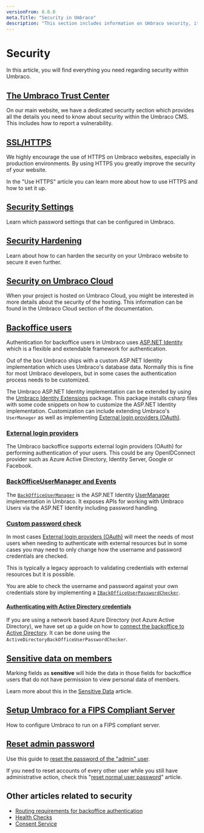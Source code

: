 ```yaml
---
versionFrom: 8.0.0
meta.Title: "Security in Umbraco"
description: "This section includes information on Umbraco security, its various security options and configuring how authentication & authorization works in Umbraco"
---
```


# Security

In this article, you will find everything you need regarding security within Umbraco.

## [The Umbraco Trust Center](https://umbraco.com/about-us/trust-center/)

On our main website, we have a dedicated security section which provides all the details you need to know about security within the Umbraco CMS. This includes how to report a vulnerability.

## [SSL/HTTPS](SSL-HTTPS/index-v8.md)

We highly encourage the use of HTTPS on Umbraco websites, especially in production environments. By using HTTPS you greatly improve the security of your website.

In the "Use HTTPS" article you can learn more about how to use HTTPS and how to set it up.

## [Security Settings](Security-settings/index-v8.md)

Learn which password settings that can be configured in Umbraco.

## [Security Hardening](Security-hardening/index-v8.md)

Learn about how to can harden the security on your Umbraco website to secure it even further.

## [Security on Umbraco Cloud](../../Umbraco-Cloud/Frequently-Asked-Questions/#security-and-encryption)

When your project is hosted on Umbraco Cloud, you might be interested in more details about the security of the hosting. This information can be found in the Umbraco Cloud section of the documentation.

## [Backoffice users](https://www.asp.net/identity)

Authentication for backoffice users in Umbraco uses [ASP.NET Identity](https://www.asp.net/identity) which is a flexible and extendable framework for authentication.

Out of the box Umbraco ships with a custom ASP.NET Identity implementation which uses Umbraco's database data. Normally this is fine for most Umbraco developers, but in some cases the authentication process needs to be customized.

The Umbraco ASP.NET Identity implementation can be extended by using the [Umbraco Identity Extensions](https://github.com/umbraco/UmbracoIdentityExtensions) package. This package installs csharp files with some code snippets on how to customize the ASP.NET Identity implementation. Customization can include extending Umbraco's `UserManager` as well as implementing [External login providers (OAuth)](external-login-providers/index-v7.md).

### [External login providers](external-login-providers/index-v7.md)

The Umbraco backoffice supports external login providers (OAuth) for performing authentication of your users. This could be any OpenIDConnect provider such as Azure Active Directory, Identity Server, Google or Facebook.

### [BackOfficeUserManager and Events](BackOfficeUserManager-and-Notifications/index-v8.9.md)

The [`BackOfficeUserManager`](BackOfficeUserManager-and-Notifications/index-v8.9.md) is the ASP.NET Identity [UserManager](https://docs.microsoft.com/en-us/previous-versions/aspnet/dn613290(v=vs.108)) implementation in Umbraco. It exposes APIs for working with Umbraco Users via the ASP.NET Identity including password handling.

### [Custom password check](Custom-password-check/index-v8.1.1.md)

In most cases [External login providers (OAuth)](external-login-providers) will meet the needs of most users when needing to authenticate with external resources but in some cases you may need to only change how the username and password credentials are checked.

This is typically a legacy approach to validating credentials with external resources but it is possible.

You are able to check the username and password against your own credentials store by implementing a [`IBackOfficeUserPasswordChecker`](Custom-password-check/index-v8.1.1.md).

#### [Authenticating with Active Directory credentials](Authenticate-with-Active-Directory/index-v8.md)

If you are using a network based Azure Directory (not Azure Active Directory), we have set up a guide on how to [connect the backoffice to Active Directory](Authenticate-with-Active-Directory/index.md). It can be done using the  `ActiveDirectoryBackOfficeUserPasswordChecker`.

## [Sensitive data on members](Sensitive-data-on-members/index.md)

Marking fields as **sensitive** will hide the data in those fields for backoffice users that do not have permission to view personal data of members.

Learn more about this in the [Sensitive Data](Sensitive-data-on-members/index.md) article.

## [Setup Umbraco for a FIPS Compliant Server](Setup-Umbraco-for-a-Fips-Server/index-v8.md)

How to configure Umbraco to run on a FIPS compliant server.

## [Reset admin password](Reset-admin-password/index-v8.md)

Use this guide to [reset the password of the "admin" user](Reset-admin-password/index-v8.md).

If you need to reset accounts of every other user while you still have administrative action, check this "[reset normal user password](password-reset.md)" article.

## Other articles related to security

* [Routing requirements for backoffice authentication](../Routing/Authorized-v8)
* [Health Checks](../../Extending/Health-Check/index-v8.md)
* [Consent Service](../Management/Services/ConsentService/index-v8.md)
